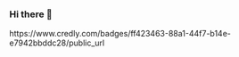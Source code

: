 ### Hi there 👋
<div data-iframe-width="150" data-iframe-height="270" data-share-badge-id="ff423463-88a1-44f7-b14e-e7942bbddc28" data-share-badge-host="https://www.credly.com"></div><script type="text/javascript" async src="//cdn.credly.com/assets/utilities/embed.js"></script>
https://www.credly.com/badges/ff423463-88a1-44f7-b14e-e7942bbddc28/public_url
<!--
**JaeGeon-SMU/JaeGeon-SMU** is a ✨ _special_ ✨ repository because its `README.md` (this file) appears on your GitHub profile.

Here are some ideas to get you started:

- 🔭 I’m currently working on ...
- 🌱 I’m currently learning ...
- 👯 I’m looking to collaborate on ...
- 🤔 I’m looking for help with ...
- 💬 Ask me about ...
- 📫 How to reach me: ...
- 😄 Pronouns: ...
- ⚡ Fun fact: ...
-->
![Anurag's GitHub stats](https://github-readme-stats.vercel.app/api?username=JaeGeon-SMU&show_icons=true&theme=dark)
![Top Langs](https://github-readme-stats.vercel.app/api/top-langs/?username=JaeGeon-SMU&layout=compact&theme=tokyonight)
